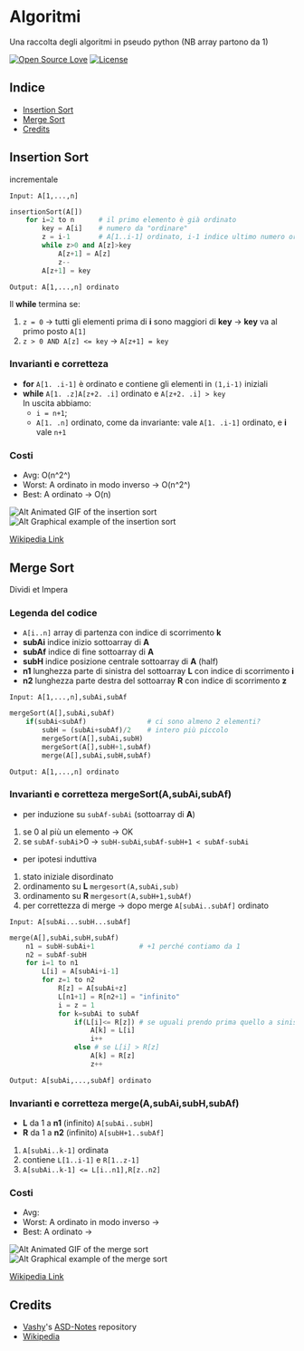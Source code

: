# Algoritmi

Una raccolta degli algoritmi in pseudo python (NB array partono da 1)

[![Open Source Love](https://badges.frapsoft.com/os/v1/open-source.svg?v=103)](https://opensource.org/licenses/Apache-2.0) [![License](https://img.shields.io/badge/license-Apache%202.0-blue.svg)](https://www.apache.org/licenses/LICENSE-2.0)

## Indice

- [Insertion Sort](#insertion-sort)
- [Merge Sort](#merge-sort)
- [Credits](#credits)

## Insertion Sort

incrementale

`Input: A[1,...,n]`

```python {.line-numbers}
insertionSort(A[])
    for i=2 to n      # il primo elemento è già ordinato
        key = A[i]    # numero da "ordinare"
        z = i-1       # A[1..i-1] ordinato, i-1 indice ultimo numero ordinato
        while z>0 and A[z]>key
            A[z+1] = A[z]
            z--
        A[z+1] = key
```

`Output: A[1,...,n] ordinato`

Il **while** termina se:

1. `z = 0` -> tutti gli elementi prima di **i** sono maggiori di **key** -> **key** va al primo posto `A[1]`
2. `z > 0 AND A[z] <= key` -> `A[z+1] = key`

### Invarianti e corretteza

- **for** `A[1. .i-1]` è ordinato e contiene gli elementi in `(1,i-1)` iniziali
- **while** `A[1. .z]A[z+2. .i]` ordinato e `A[z+2. .i] > key`</br>
 In uscita abbiamo:
  - `i = n+1`;
  - `A[1. .n]` ordinato, come da invariante: vale `A[1. .i-1]` ordinato, e **i** vale `n+1`

### Costi

- Avg: O(n^2^)
- Worst: A ordinato in modo inverso -> O(n^2^)
- Best: A ordinato -> O(n)

![Alt Animated GIF of the insertion sort](https://upload.wikimedia.org/wikipedia/commons/4/42/Insertion_sort.gif)
![Alt Graphical example of the insertion sort](https://upload.wikimedia.org/wikipedia/commons/0/0f/Insertion-sort-example-300px.gif)

[Wikipedia Link](https://en.wikipedia.org/wiki/Insertion_sort "Insertion Sort link to Wikipedia")

## Merge Sort

Dividi et Impera

### Legenda del codice

- `A[i..n]` array di partenza con indice di scorrimento **k**
- **subAi**  indice inizio sottoarray di **A**
- **subAf** indice di fine sottoarray di **A**
- **subH** indice posizione centrale sottoarray di **A** (half)
- **n1** lunghezza parte di sinistra del sottoarray **L** con indice di scorrimento **i**
- **n2** lunghezza parte destra del sottoarray **R** con indice di scorrimento **z**

`Input: A[1,...,n],subAi,subAf`

```python {.line-numbers}
mergeSort(A[],subAi,subAf)
    if(subAi<subAf)               # ci sono almeno 2 elementi?
        subH = (subAi+subAf)/2    # intero più piccolo
        mergeSort(A[],subAi,subH)
        mergeSort(A[],subH+1,subAf)
        merge(A[],subAi,subH,subAf)
```

`Output: A[1,...,n] ordinato`

### Invarianti e corretteza mergeSort(A,subAi,subAf)

- per induzione su `subAf-subAi` (sottoarray di **A**)
 1. se 0 al più un elemento -> OK
 2. se `subAf-subAi`>0 -> `subH-subAi`,`subAf-subH+1 < subAf-subAi`
- per ipotesi induttiva
 1. stato iniziale disordinato
 2. ordinamento su **L** `mergesort(A,subAi,sub)`
 3. ordinamento su **R** `mergesort(A,subH+1,subAf)`
 4. per correttezza di merge -> dopo merge `A[subAi..subAf]` ordinato

`Input: A[subAi...subH...subAf]`

```python {.line-numbers}
merge(A[],subAi,subH,subAf)
    n1 = subH-subAi+1           # +1 perché contiamo da 1
    n2 = subAf-subH
    for i=1 to n1
        L[i] = A[subAi+i-1]
        for z=1 to n2
            R[z] = A[subAi+z]
            L[n1+1] = R[n2+1] = "infinito"
            i = z = 1
            for k=subAi to subAf
                if(L[i]<= R[z]) # se uguali prendo prima quello a sinistra
                    A[k] = L[i]
                    i++
                else # se L[i] > R[z]
                    A[k] = R[z]
                    z++
```

`Output: A[subAi,...,subAf] ordinato`

### Invarianti e corretteza merge(A,subAi,subH,subAf)

- **L** da 1 a **n1** (infinito) `A[subAi..subH]`
- **R** da 1 a **n2** (infinito) `A[subH+1..subAf]`

 1. `A[subAi..k-1]` ordinata
 2. contiene `L[1..i-1]` e `R[1..z-1]`
 3. `A[subAi..k-1] <= L[i..n1],R[z..n2]`

### Costi

- Avg:
- Worst: A ordinato in modo inverso ->
- Best: A ordinato ->

![Alt Animated GIF of the merge sort](https://upload.wikimedia.org/wikipedia/commons/c/c5/Merge_sort_animation2.gif)
![Alt Graphical example of the merge sort](https://upload.wikimedia.org/wikipedia/commons/c/cc/Merge-sort-example-300px.gif)

[Wikipedia Link](https://en.wikipedia.org/wiki/Merge_sort "Merge Sort link to Wikipedia")

## Credits

- [Vashy](https://github.com/Vashy "Link to Vashy's GitHub profile")'s [ASD-Notes](https://github.com/Vashy/ASD-Notes "Link to ASD-Notes") repository
- [Wikipedia](https://en.wikipedia.org "Wikipedia")
